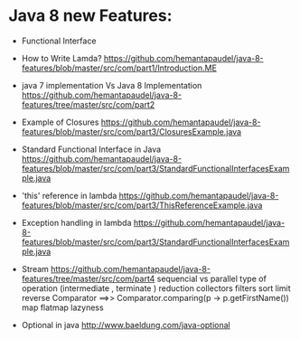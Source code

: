 # Java 8 new Features:

* Functional Interface 

* How to Write Lamda?
  https://github.com/hemantapaudel/java-8-features/blob/master/src/com/part1/Introduction.ME

*  java 7 implementation Vs Java 8 Implementation
   https://github.com/hemantapaudel/java-8-features/tree/master/src/com/part2

* Example of Closures
	https://github.com/hemantapaudel/java-8-features/blob/master/src/com/part3/ClosuresExample.java	

* Standard Functional Interface in Java
   https://github.com/hemantapaudel/java-8-features/blob/master/src/com/part3/StandardFunctionalInterfacesExample.java
   
* 'this' reference in lambda
	https://github.com/hemantapaudel/java-8-features/blob/master/src/com/part3/ThisReferenceExample.java

* Exception handling in lambda
  https://github.com/hemantapaudel/java-8-features/blob/master/src/com/part3/StandardFunctionalInterfacesExample.java

* Stream
  https://github.com/hemantapaudel/java-8-features/tree/master/src/com/part4
   sequencial vs parallel
   type of operation (intermediate , terminate )
   reduction
   collectors
   filters
   sort 
   limit
   reverse
   Comparator ==>> Comparator.comparing(p -> p.getFirstName())
   map
   flatmap
   lazyness
   
   
* Optional in java
   http://www.baeldung.com/java-optional
   

   
   
   